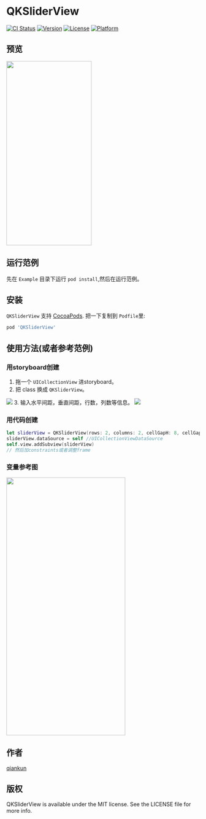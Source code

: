 # QKSliderView

[![CI Status](https://img.shields.io/travis/qkzhu/QKSliderView.svg?style=flat)](https://travis-ci.org/qkzhu/QKSliderView)
[![Version](https://img.shields.io/cocoapods/v/QKSliderView.svg?style=flat)](https://cocoapods.org/pods/QKSliderView)
[![License](https://img.shields.io/cocoapods/l/QKSliderView.svg?style=flat)](https://cocoapods.org/pods/QKSliderView)
[![Platform](https://img.shields.io/cocoapods/p/QKSliderView.svg?style=flat)](https://cocoapods.org/pods/QKSliderView)

## 预览
<img src="https://github.com/qkzhu/QKSliderView/blob/master/images/demo.gif" width="222" height="480"/>

## 运行范例

先在 `Example` 目录下运行 `pod install`,然后在运行范例。

## 安装

`QKSliderView` 支持 [CocoaPods](https://cocoapods.org). 把一下复制到 `Podfile`里:

```ruby
pod 'QKSliderView'
```

## 使用方法(或者参考范例)
### 用storyboard创建
1. 拖一个 `UICollectionView` 进storyboard。
2. 把 class 换成 `QKSliderView`。
<img src="https://github.com/qkzhu/QKSliderView/blob/master/images/class.png"/>
3. 输入水平间距，垂直间距，行数，列数等信息。
<img src="https://github.com/qkzhu/QKSliderView/blob/master/images/config.png"/>

### 用代码创建
```Swift
let sliderView = QKSliderView(rows: 2, columns: 2, cellGapH: 8, cellGapV: 4, cellRemainWidth: 8)
sliderView.dataSource = self //UICollectionViewDataSource
self.view.addSubview(sliderView)
// 然后加constraints或者调整frame
```

### 变量参考图
<img src="https://github.com/qkzhu/QKSliderView/blob/master/images/explain.png" width="310" height="672"/>

## 作者

[qiankun](lastencent@gmail.com)

## 版权

QKSliderView is available under the MIT license. See the LICENSE file for more info.
